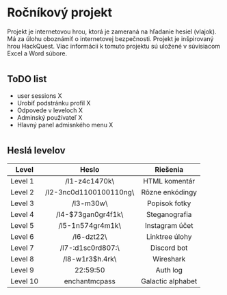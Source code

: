 # Ročníkový projekt

Projekt je internetovou hrou, ktorá je zameraná na hľadanie hesiel (vlajok). Má za úlohu oboznámiť o internetovej bezpečnosti. Projekt je inšpirovaný hrou HackQuest. Viac informácii k tomuto projektu sú uložené v súvisiacom Excel a Word súbore.

#

## ToDO list
* user sessions X
* Urobiť podstránku profil X
* Odpovede v leveloch X
* Adminský používateľ X
* Hlavný panel admisnkého menu X

#

## Heslá levelov
| Level            | Heslo                      |Riešenia
| -------------    |:-------------:             |:-------------:       
| Level  1         | /l1-z4c1470k\              | HTML komentár  
| Level  2         | /l2-3nc0d1100100110ng\     | Rôzne enkódingy  
| Level  3         | /l3-m30w\                  | Popisok fotky
| Level  4         | /l4-$73gan0gr4f1k\         | Steganografia   
| Level  5         | /l5-1n574gr4m1k\           | Instagram účet   
| Level  6         | /l6-dzt22\                 | Linktree úlohy
| Level  7         | /l7-:d1sc0rd807:\          | Discord bot
| Level  8         | /l8-w1r3$h.4rk\            | Wireshark
| Level  9         | 22:59:50                   | Auth log
| Level  10        | enchantmcpass              | Galactic alphabet


#
#
#
